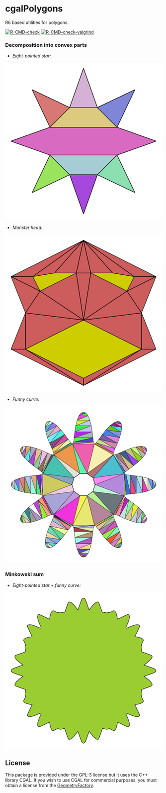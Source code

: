 # cgalPolygons

R6 based utilities for polygons.

<!-- badges: start -->
[![R-CMD-check](https://github.com/stla/cgalPolygons/actions/workflows/R-CMD-check.yaml/badge.svg)](https://github.com/stla/cgalPolygons/actions/workflows/R-CMD-check.yaml)
[![R-CMD-check-valgrind](https://github.com/stla/cgalPolygons/actions/workflows/R-CMD-check-valgrind.yaml/badge.svg)](https://github.com/stla/cgalPolygons/actions/workflows/R-CMD-check-valgrind.yaml)
<!-- badges: end -->

### Decomposition into convex parts

- *Eight-pointed star:*

![](https://raw.githubusercontent.com/stla/cgalPolygons/main/inst/screenshots/star.png)

- *Monster head:*

![](https://raw.githubusercontent.com/stla/cgalPolygons/main/inst/screenshots/monster.png)

- *Funny curve:*

![](https://raw.githubusercontent.com/stla/cgalPolygons/main/inst/screenshots/funnyCurve.png)


### Minkowski sum

- *Eight-pointed star + funny curve:*

![](https://raw.githubusercontent.com/stla/cgalPolygons/main/inst/screenshots/msum_star-funnyCurve.png)



## License

This package is provided under the GPL-3 license but it uses the C++ library 
CGAL. If you wish to use CGAL for commercial purposes, you must obtain a 
license from the [GeometryFactory](https://geometryfactory.com).

